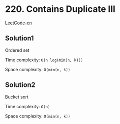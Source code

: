 # 220. Contains Duplicate III

[LeetCode-cn](https://leetcode-cn.com/problems/contains-duplicate-iii/)

## Solution1

Ordered set

Time complexity: `O(n log(min(n, k)))`

Space complexity: `O(min(n, k))`

## Solution2

Bucket sort

Time complexity: `O(n)`

Space complexity: `O(min(n, k))`
